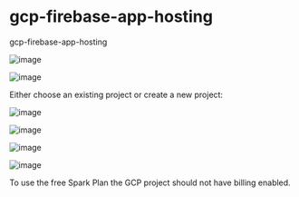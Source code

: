# gcp-firebase-app-hosting
gcp-firebase-app-hosting

![image](https://github.com/user-attachments/assets/9c2b39c4-5b8d-45f0-bfc9-5cc5f3c9bc3e)

![image](https://github.com/user-attachments/assets/f5316fad-db36-4bd0-b014-770db0cde7f6)

Either choose an existing project or create a new project:

![image](https://github.com/user-attachments/assets/9b72aa22-d5d4-4c20-a2f6-50807f25f852)

![image](https://github.com/user-attachments/assets/d128a0c8-702b-4cf4-a48f-663d5c75d282)

![image](https://github.com/user-attachments/assets/9786c4c4-669a-436d-91fa-69ee04850142)

![image](https://github.com/user-attachments/assets/96e6dcd0-3fa1-4b75-998e-c286d4d3e02e)

To use the free Spark Plan the GCP project should not have billing enabled.
